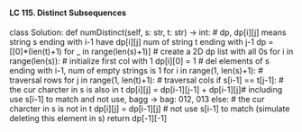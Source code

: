#### LC 115. Distinct Subsequences
class Solution:
    def numDistinct(self, s: str, t: str) -> int:
        # dp, dp[i][j] means string s ending with i-1 have dp[i][j] num of string t ending with j-1
        dp = [[0]*(len(t)+1) for _ in range(len(s)+1)]  # create a 2D dp list with all 0s
        for i in range(len(s)):                         # initialize first col with 1
            dp[i][0] = 1                                # del elements of s ending with i-1, num of empty strings is 1
        for i in range(1, len(s)+1):                    # traversal rows
            for j in range(1, len(t)+1):                # traversal cols
                if s[i-1] == t[j-1]:                    # the cur charcter in s is also in t
                    dp[i][j] = dp[i-1][j-1] + dp[i-1][j]# including use s[i-1] to match and not use, bagg -> bag: 012, 013
                else:                                   # the cur charcter in s is not in t
                    dp[i][j] = dp[i-1][j]               # not use s[i-1] to match (simulate deleting this element in s)
        return dp[-1][-1]